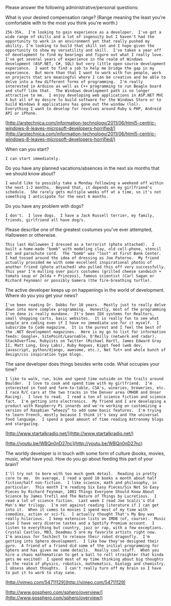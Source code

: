 Please answer the following administrative/personal questions:

What is your desired compensation range? (Range meaning the least you're comfortable with to the most you think you're worth.)

`25k-35k.  I'm looking to gain experience as a developer.  I've got a wide range of skills and a lot of ingenuity but I haven't had the opportunity to work in an environment yet that really pushed my ability. I'm looking to build that skill set and I hope given the opportunity to show my versatility and skill.  I've taken a year off of development to find my bearings and figure out what I really love.  I've got several years of experience in the realm of Windows development (ASP.NET, C#, SQL) but very little open source development experience.  I want to find a job to help me bridge the gap in my experience.  But more than that I want to work with fun people, work on projects that are meaningful where I can be creative and be able to delve into a few different forms of programming.  I'm really interested in Arduino as well as C++ programming to run Beagle board and stuff like that.  The Windows development path is no longer attractive to me.  I enjoy developing web applications in ASP.NET MVC 4 but all of my desire to build software for the Windows Store or to build Windows 8 applications has gone out the window (lol).  Everything I want to develop for revolves around Ruby & PHP, Android API or iPhone.`

[http://arstechnica.com/information-technology/2011/06/html5-centric-windows-8-leaves-microsoft-developers-horrified/](http://arstechnica.com/information-technology/2011/06/html5-centric-windows-8-leaves-microsoft-developers-horrified/)

When can you start?

`I can start immediately.`

Do you have any planned vacations/absences in the next six months that we should know about?

`I would like to possibly take a Monday following a weekend off within the next 1-2 months.  Beyond that, it depends on my girlfriend's schedule.  She rarely gets multiple weeks off at a time, so it's not something I anticipate for the next 6 months.`

Do you have any problem with dogs?

`I don't.  I love dogs.  I have a Jack Russell terrier, my family, friends, girlfriend all have dog/s.`

Please describe one of the greatest costumes you've ever attempted, Halloween or otherwise.

`This last Halloween I dressed as a terrorist (photo attached).  I built a home-made "bomb" with modeling clay, old cell-phone, stencil set and parachute cord.  The "bomb" was "lost" at First Bank Center.  I had tossed around the idea of dressing as Joe Paterno.  My friend actually provided me with some excellent inspirational photos of another friend (photo attached) who pulled this off very successfully.  This year I'm mulling over pairs costumes (grilled cheese sandwich + tomato soup or Zelda + Princess), famous scientist (Carl Sagan or Richard Feynman) or possibly Gamera (the fire-breathing turtle).`

The active developer keeps up on happenings in the world of development. Where do you you get your news?

`I've been reading Dr. Dobbs for 10 years.  Mostly just to really delve down into more complex programming.  Honestly, most of the programming I've done is really mundane.  It's been IDX systems for Realtors, small shopping carts, basic websites.  It is really fun to see what people are coding even if I have no immediate use for it myself.  I subscribe to Code magazine.  It is the purest and I feel the best of the .NET development magazines.  Here is my go to list for information feeds: Google+, SitePoint/Learnable, O'Reilly (network and radar), StackOverflow, Rubyists on Twitter (Michael Hartl, James Edward Gray II, Matt Long, Envy Labs), Ruby Rogues, Kippt feed (web dev, javascript, python/django, awesome, etc.), Net Tut+ and whole bunch of design/css inspiration type blogs.`

The sane developer does things besides write code. What occupies your time?

`I like to walk, run, bike and spend time outside on the trails around Boulder.  I love to cook and spend time with my girlfriend.  I'm interested in food and farm-to-table, CSA's, wineries, breweries, etc.  I race R/C cars at the two tracks in the Denver area (MHOR and Unser Racing).  I love to read.  I read a ton of science fiction and science fact.  I'm getting into electronics.  My friend and I are developing a product with Raspberry Pi innards and we're working on customizing a version of Raspbian “wheezy” to add some basic features.  I'm trying to learn French, mostly because I think it's sexy and the universal food language.  I spend a good amount of time reading Astronomy blogs and stargazing.`

[http://www.startalkradio.net/](http://www.startalkradio.net/)

[http://youtu.be/WBQn0nD27nc](http://youtu.be/WBQn0nD27nc)

The worldy developer is in touch with some form of culture (books, movies, music, what have you). How do you go about feeding this part of your brain?

`I'll try not to bore with too much geek detail.  Reading is pretty core to me.  On average, I read a good 10 books a month about half fiction/half non-fiction.  I like science, math and philosophy, in particular.  This month I'm reading Six Easy Pieces/Six Not So Easy Pieces by Richard Feynman, 1001 Things Everyone Should Know About Science by James Trefil and The Nature of Things by Lucretious.  I read a lot of science fiction.  Last week I read Joe Scalzi's Old Man's War trilogy.  I'm not against reading literature if I can get into it.  When it comes to movies I spend most of my time with comedies, action or sci-fi.  I actually thought That's My Boy was really hilarious.  I keep extensive lists on IMDB (of, course).  Music wise I have very diverse tastes and a Spotify Premium account.  I listen to everything but country, jazz or rap, with a few exceptions.  Crystal Castles, M83, Deadmau 5 are my favorite artists right now.  I'm anxious for TechJect to release their robot dragonfly.  I'm getting into Sphero development.  I like how they've designed their gyro.  A friend of a friend did some of the initial programming for Sphero and has given me some details.  Really cool stuff.  When you hire a chaos mathematican to get a ball to roll straighter that kinda gets me excited!  I spend most of my time thinking about big thoughts in the realm of physics, robotics, mathematics, biology and chemistry.  I obsess about thoughts.  I can't really turn off my brain so I have to put it to work to stay sane.`

[http://vimeo.com/54711129](http://vimeo.com/54711129)

[http://www.gosphero.com/sphero/overview/](http://www.gosphero.com/sphero/overview/)